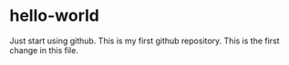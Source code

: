 # hello-world
Just start using github. This is my first github repository.
This is the first change in this file.

